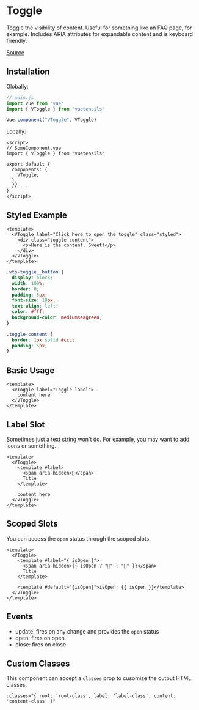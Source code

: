 # Toggle

Toggle the visibility of content. Useful for something like an FAQ page, for example. Includes ARIA attributes for expandable content and is keyboard friendly.

[Source](https://github.com/Stegosource/vuetensils/blob/master/src/components/VToggle/VToggle.vue)

## Installation

Globally:

```js
// main.js
import Vue from "vue"
import { VToggle } from "vuetensils"

Vue.component("VToggle", VToggle)
```

Locally:

```vue
<script>
// SomeComponent.vue
import { VToggle } from "vuetensils"

export default {
  components: {
    VToggle,
  },
  // ...
}
</script>
```

## Styled Example

```vue live
<template>
  <VToggle label="Click here to open the toggle" class="styled">
    <div class="toggle-content">
      <p>Here is the content. Sweet!</p>
    </div>
  </VToggle>
</template>
```

```css
.vts-toggle__button {
  display: block;
  width: 100%;
  border: 0;
  padding: 5px;
  font-size: 18px;
  text-align: left;
  color: #fff;
  background-color: mediumseagreen;
}

.toggle-content {
  border: 1px solid #ccc;
  padding: 5px;
}
```

## Basic Usage

```vue live
<template>
  <VToggle label="Toggle label">
    content here
  </VToggle>
</template>
```

## Label Slot

Sometimes just a text string won't do. For example, you may want to add icons or something.

```vue live
<template>
  <VToggle>
    <template #label>
      <span aria-hidden>🔽</span>
      Title
    </template>

    content here
  </VToggle>
</template>
```

## Scoped Slots

You can access the `open` status through the scoped slots.

```vue live
<template>
  <VToggle>
    <template #label="{ isOpen }">
      <span aria-hidden>{{ isOpen ? "🔼" : "🔽" }}</span>
      Title
    </template>

    <template #default="{isOpen}">isOpen: {{ isOpen }}</template>
  </VToggle>
</template>
```

## Events

- update: fires on any change and provides the `open` status
- open: fires on open.
- close: fires on close.

## Custom Classes

This component can accept a `classes` prop to cusomize the output HTML classes:

```
:classes="{ root: 'root-class', label: 'label-class', content: 'content-class' }"
```
